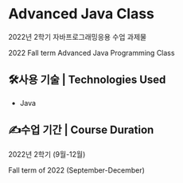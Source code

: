 # Advanced Java Class
2022년 2학기 자바프로그래밍응용 수업 과제물

2022 Fall term Advanced Java Programming Class

## 🛠️사용 기술 | Technologies Used
- Java

## ✍️수업 기간 | Course Duration
2022년 2학기 (9월-12월)

Fall term of 2022 (September-December)
